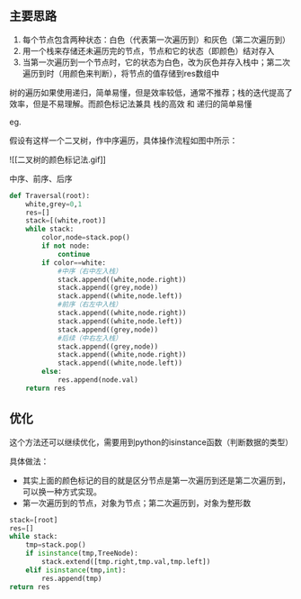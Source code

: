 ## 主要思路

1. 每个节点包含两种状态：白色（代表第一次遍历到）和灰色（第二次遍历到）
2. 用一个栈来存储还未遍历完的节点，节点和它的状态（即颜色）结对存入
3. 当第一次遍历到一个节点时，它的状态为白色，改为灰色并存入栈中；第二次遍历到时（用颜色来判断），将节点的值存储到res数组中

树的遍历如果使用递归，简单易懂，但是效率较低，通常不推荐；栈的迭代提高了效率，但是不易理解。而颜色标记法兼具 栈的高效 和 递归的简单易懂


eg.

假设有这样一个二叉树，作中序遍历，具体操作流程如图中所示：

![[二叉树的颜色标记法.gif]]

中序、前序、后序
```python
def Traversal(root):
	white,grey=0,1
	res=[]
	stack=[(white,root)]
	while stack:
		color,node=stack.pop()
		if not node:
			continue
		if color==white:
			#中序（右中左入栈）
			stack.append((white,node.right))
			stack.append((grey,node))
			stack.append((white,node.left))
			#前序（右左中入栈）
			stack.append((white,node.right))
			stack.append((white,node.left))
			stack.append((grey,node))
			#后续（中右左入栈）
			stack.append((grey,node))
			stack.append((white,node.right))
			stack.append((white,node.left))
		else:
			res.append(node.val)
	return res
```


## 优化

这个方法还可以继续优化，需要用到python的isinstance函数（判断数据的类型）

具体做法：
- 其实上面的颜色标记的目的就是区分节点是第一次遍历到还是第二次遍历到，可以换一种方式实现。
- 第一次遍历到的节点，对象为节点；第二次遍历到，对象为整形数

```python
stack=[root]
res=[]
while stack:
	tmp=stack.pop()
	if isinstance(tmp,TreeNode):
		stack.extend([tmp.right,tmp.val,tmp.left])
	elif isinstance(tmp,int):
		res.append(tmp)
return res
```


